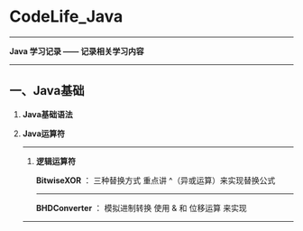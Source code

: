 # CodeLife_Java

****
**Java 学习记录 —— 记录相关学习内容**
****

## 一、Java基础

1. **Java基础语法**

2. **Java运算符**

    ****

    1. **逻辑运算符**

        **BitwiseXOR** ： 三种替换方式
            重点讲 ^（异或运算）来实现替换公式

        ****

        **BHDConverter** ： 模拟进制转换
            使用 & 和 位移运算 来实现

    ****



